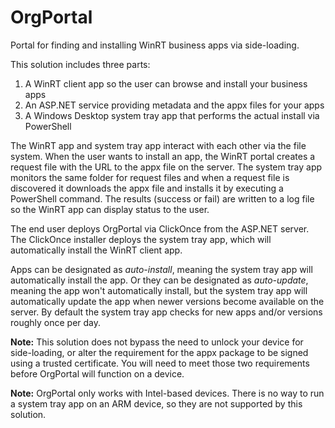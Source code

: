 OrgPortal
=========

Portal for finding and installing WinRT business apps via side-loading.

This solution includes three parts:

1. A WinRT client app so the user can browse and install your business apps
1. An ASP.NET service providing metadata and the appx files for your apps
1. A Windows Desktop system tray app that performs the actual install via PowerShell

The WinRT app and system tray app interact with each other via the file system. When the user wants to install an app, the WinRT portal creates a request file with the URL to the appx file on the server. The system tray app monitors the same folder for request files and when a request file is discovered it downloads the appx file and installs it by executing a PowerShell command. The results (success or fail) are written to a log file so the WinRT app can display status to the user.

The end user deploys OrgPortal via ClickOnce from the ASP.NET server. The ClickOnce installer deploys the system tray app, which will automatically install the WinRT client app.

Apps can be designated as _auto-install_, meaning the system tray app will automatically install the app. Or they can be designated as _auto-update_, meaning the app won't automatically install, but the system tray app will automatically update the app when newer versions become available on the server. By default the system tray app checks for new apps and/or versions roughly once per day.

**Note:** This solution does not bypass the need to unlock your device for side-loading, or alter the requirement for the appx package to be signed using a trusted certificate. You will need to meet those two requirements before OrgPortal will function on a device.

**Note:** OrgPortal only works with Intel-based devices. There is no way to run a system tray app on an ARM device, so they are not supported by this solution.